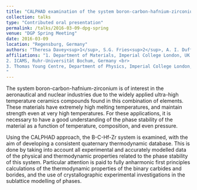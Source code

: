 ```yaml
---
title: "CALPHAD examination of the system boron-carbon-hafnium-zirconium"
collection: talks
type: "Contributed oral presentation"
permalink: /talks/2016-03-09-dpg-spring
venue: "DGP Spring Meeting"
date: 2016-03-09
location: "Regensburg, Germany"
authors: "Theresa Davey<sup>1</sup>, S.G. Fries<sup>2</sup>, A. I. Duff<sup>1</sup>, M.W. Finnis<sup>1,3</sup>"
affiliations: "1. Department of Materials, Imperial College London, UK <br>
2. ICAMS, Ruhr-Universität Bochum, Germany <br>
3. Thomas Young Centre, Department of Physics, Imperial College London, UK
"
---
```

The system boron-carbon-hafnium-zirconium is of interest in the aeronautical and nuclear industries due to the widely applied ultra-high temperature ceramics compounds found in this combination of elements. These materials have extremely high melting temperatures, and maintain strength even at very high temperatures. For these applications, it is necessary to have a good understanding of the phase stability of the material as a function of temperature, composition, and even pressure.

Using the CALPHAD approach, the B-C-Hf-Zr system is examined, with the aim of developing a consistent quaternary thermodynamic database. This is done by taking into account all experimental and accurately modelled data of the physical and thermodynamic properties related to the phase stability of this system. Particular attention is paid to fully anharmonic first principles calculations of the thermodynamic properties of the binary carbides and borides, and the use of crystallographic experimental investigations in the sublattice modelling of phases. 





